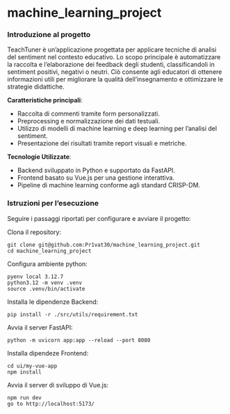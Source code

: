# machine_learning_project

### Introduzione al progetto

TeachTuner è un’applicazione progettata per applicare tecniche di analisi del sentiment nel contesto educativo. Lo scopo principale è automatizzare la raccolta e l’elaborazione dei feedback degli studenti, classificandoli in sentiment positivi, negativi o neutri. Ciò consente agli educatori di ottenere informazioni utili per migliorare la qualità dell’insegnamento e ottimizzare le strategie didattiche.

**Caratteristiche principali**:

- Raccolta di commenti tramite form personalizzati.
- Preprocessing e normalizzazione dei dati testuali.
- Utilizzo di modelli di machine learning e deep learning per l’analisi del sentiment.
- Presentazione dei risultati tramite report visuali e metriche.

**Tecnologie Utilizzate**:

- Backend sviluppato in Python e supportato da FastAPI. 
- Frontend basato su Vue.js per una gestione interattiva. 
- Pipeline di machine learning conforme agli standard CRISP-DM.

### Istruzioni per l’esecuzione

Seguire i passaggi riportati per configurare e avviare il progetto:

Clona il repository:

    git clone git@github.com:Pr1vat30/machine_learning_project.git
    cd machine_learning_project

Configura ambiente python:

    pyenv local 3.12.7
    python3.12 -m venv .venv
    source .venv/bin/activate

Installa le dipendenze Backend:

    pip install -r ./src/utils/requirement.txt

Avvia il server FastAPI:

    python -m uvicorn app:app --reload --port 8080

Installa dipendeze Frontend:

    cd ui/my-vue-app
    npm install

Avvia il server di sviluppo di Vue.js:
    
    npm run dev
    go to http://localhost:5173/
